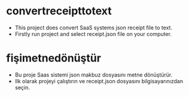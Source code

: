 # convertreceipttotext

- This project does convert SaaS systems json receipt file to text.
- Firstly run project and select receipt.json file on your computer.

# fişimetnedönüştür

- Bu proje Saas sistemi json makbuz dosyasını metne dönüştürür.
- Ilk olarak projeyi çalıştırın ve receipt.json dosyasını bilgisayarınızdan seçin.
